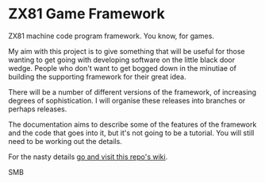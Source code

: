 # ZX81 Game Framework
ZX81 machine code program framework. You know, for games.

My aim with this project is to give something that will be useful for those wanting to get going with developing software on the little black door wedge. People who don't want to get bogged down in the minutiae of building the supporting framework for their great idea.

There will be a number of different versions of the framework, of increasing degrees of sophistication. I will organise these releases into branches or perhaps releases. 

The documentation aims to describe some of the features of the framework and the code that goes into it, but it's not going to be a tutorial. You will still need to be working out the details.

For the nasty details [go and visit this repo's wiki](https://github.com/charlierobson/zx81gameframe/wiki/A_MAIN).

SMB
